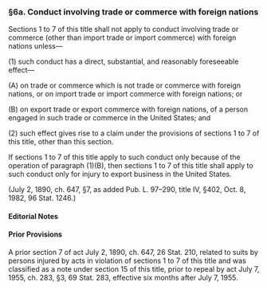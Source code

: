 ### §6a. Conduct involving trade or commerce with foreign nations ###

Sections 1 to 7 of this title shall not apply to conduct involving trade or commerce (other than import trade or import commerce) with foreign nations unless—

(1) such conduct has a direct, substantial, and reasonably foreseeable effect—

(A) on trade or commerce which is not trade or commerce with foreign nations, or on import trade or import commerce with foreign nations; or

(B) on export trade or export commerce with foreign nations, of a person engaged in such trade or commerce in the United States; and

(2) such effect gives rise to a claim under the provisions of sections 1 to 7 of this title, other than this section.

If sections 1 to 7 of this title apply to such conduct only because of the operation of paragraph (1)(B), then sections 1 to 7 of this title shall apply to such conduct only for injury to export business in the United States.

(July 2, 1890, ch. 647, §7, as added Pub. L. 97–290, title IV, §402, Oct. 8, 1982, 96 Stat. 1246.)

#### **Editorial Notes** ####

#### Prior Provisions ####

A prior section 7 of act July 2, 1890, ch. 647, 26 Stat. 210, related to suits by persons injured by acts in violation of sections 1 to 7 of this title and was classified as a note under section 15 of this title, prior to repeal by act July 7, 1955, ch. 283, §3, 69 Stat. 283, effective six months after July 7, 1955.